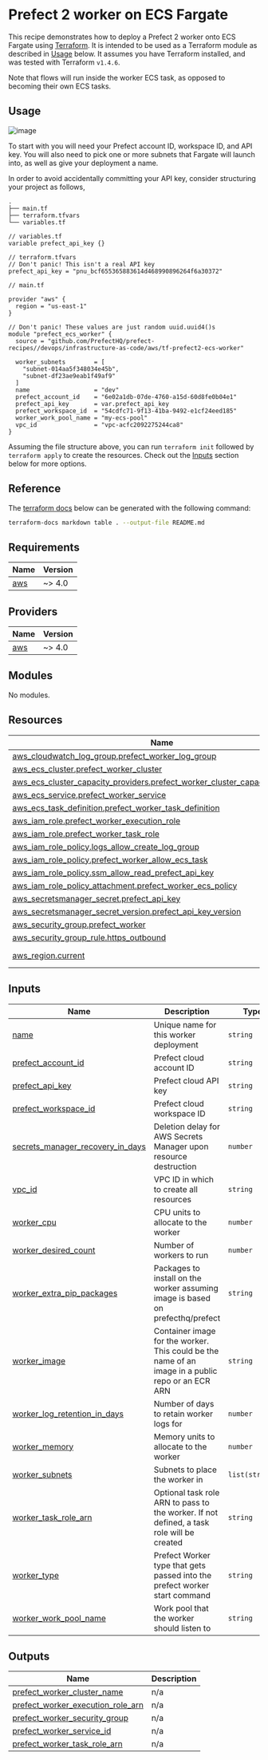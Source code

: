 # Prefect 2 worker on ECS Fargate

This recipe demonstrates how to deploy a Prefect 2 worker onto ECS Fargate using [Terraform](https://www.terraform.io/). It is intended to be used as a Terraform module as described in [Usage](#usage) below. It assumes you have Terraform installed, and was tested with Terraform `v1.4.6`.

Note that flows will run inside the worker ECS task, as opposed to becoming their own ECS tasks.

## Usage

![image](https://github.com/PrefectHQ/prefect-recipes/assets/68969861/d148af90-58dd-4ce2-a160-e23fada6c895)


To start with you will need your Prefect account ID, workspace ID, and API key. You will also need to pick one or more subnets that Fargate will launch into, as well as give your deployment a name.

In order to avoid accidentally committing your API key, consider structuring your project as follows,

```
.
├── main.tf
├── terraform.tfvars
└── variables.tf
```

```hcl
// variables.tf
variable prefect_api_key {}
```

```hcl
// terraform.tfvars
// Don't panic! This isn't a real API key
prefect_api_key = "pnu_bcf655365883614d468990896264f6a30372"
```

```hcl
// main.tf

provider "aws" {
  region = "us-east-1"
}

// Don't panic! These values are just random uuid.uuid4()s
module "prefect_ecs_worker" {
  source = "github.com/PrefectHQ/prefect-recipes//devops/infrastructure-as-code/aws/tf-prefect2-ecs-worker"

  worker_subnets        = [
    "subnet-014aa5f348034e45b",
    "subnet-df23ae9eab1f49af9"
  ]
  name                  = "dev"
  prefect_account_id    = "6e02a1db-07de-4760-a15d-60d8fe0b04e1"
  prefect_api_key       = var.prefect_api_key
  prefect_workspace_id  = "54cdfc71-9f13-41ba-9492-e1cf24eed185"
  worker_work_pool_name = "my-ecs-pool"
  vpc_id                = "vpc-acfc2092275244ca8"
}
```

Assuming the file structure above, you can run `terraform init` followed by `terraform apply` to create the resources. Check out the [Inputs](#inputs) section below for more options.

## Reference

The [terraform docs](https://terraform-docs.io/) below can be generated with the following command:

```sh
terraform-docs markdown table . --output-file README.md
```

<!-- BEGIN_TF_DOCS -->
## Requirements

| Name | Version |
|------|---------|
| <a name="requirement_aws"></a> [aws](#requirement\_aws) | ~> 4.0 |

## Providers

| Name | Version |
|------|---------|
| <a name="provider_aws"></a> [aws](#provider\_aws) | ~> 4.0 |

## Modules

No modules.

## Resources

| Name | Type |
|------|------|
| [aws_cloudwatch_log_group.prefect_worker_log_group](https://registry.terraform.io/providers/hashicorp/aws/latest/docs/resources/cloudwatch_log_group) | resource |
| [aws_ecs_cluster.prefect_worker_cluster](https://registry.terraform.io/providers/hashicorp/aws/latest/docs/resources/ecs_cluster) | resource |
| [aws_ecs_cluster_capacity_providers.prefect_worker_cluster_capacity_providers](https://registry.terraform.io/providers/hashicorp/aws/latest/docs/resources/ecs_cluster_capacity_providers) | resource |
| [aws_ecs_service.prefect_worker_service](https://registry.terraform.io/providers/hashicorp/aws/latest/docs/resources/ecs_service) | resource |
| [aws_ecs_task_definition.prefect_worker_task_definition](https://registry.terraform.io/providers/hashicorp/aws/latest/docs/resources/ecs_task_definition) | resource |
| [aws_iam_role.prefect_worker_execution_role](https://registry.terraform.io/providers/hashicorp/aws/latest/docs/resources/iam_role) | resource |
| [aws_iam_role.prefect_worker_task_role](https://registry.terraform.io/providers/hashicorp/aws/latest/docs/resources/iam_role) | resource |
| [aws_iam_role_policy.logs_allow_create_log_group](https://registry.terraform.io/providers/hashicorp/aws/latest/docs/resources/iam_role_policy) | resource |
| [aws_iam_role_policy.prefect_worker_allow_ecs_task](https://registry.terraform.io/providers/hashicorp/aws/latest/docs/resources/iam_role_policy) | resource |
| [aws_iam_role_policy.ssm_allow_read_prefect_api_key](https://registry.terraform.io/providers/hashicorp/aws/latest/docs/resources/iam_role_policy) | resource |
| [aws_iam_role_policy_attachment.prefect_worker_ecs_policy](https://registry.terraform.io/providers/hashicorp/aws/latest/docs/resources/iam_role_policy_attachment) | resource |
| [aws_secretsmanager_secret.prefect_api_key](https://registry.terraform.io/providers/hashicorp/aws/latest/docs/resources/secretsmanager_secret) | resource |
| [aws_secretsmanager_secret_version.prefect_api_key_version](https://registry.terraform.io/providers/hashicorp/aws/latest/docs/resources/secretsmanager_secret_version) | resource |
| [aws_security_group.prefect_worker](https://registry.terraform.io/providers/hashicorp/aws/latest/docs/resources/security_group) | resource |
| [aws_security_group_rule.https_outbound](https://registry.terraform.io/providers/hashicorp/aws/latest/docs/resources/security_group_rule) | resource |
| [aws_region.current](https://registry.terraform.io/providers/hashicorp/aws/latest/docs/data-sources/region) | data source |

## Inputs

| Name | Description | Type | Default | Required |
|------|-------------|------|---------|:--------:|
| <a name="input_name"></a> [name](#input\_name) | Unique name for this worker deployment | `string` | n/a | yes |
| <a name="input_prefect_account_id"></a> [prefect\_account\_id](#input\_prefect\_account\_id) | Prefect cloud account ID | `string` | n/a | yes |
| <a name="input_prefect_api_key"></a> [prefect\_api\_key](#input\_prefect\_api\_key) | Prefect cloud API key | `string` | n/a | yes |
| <a name="input_prefect_workspace_id"></a> [prefect\_workspace\_id](#input\_prefect\_workspace\_id) | Prefect cloud workspace ID | `string` | n/a | yes |
| <a name="input_secrets_manager_recovery_in_days"></a> [secrets\_manager\_recovery\_in\_days](#input\_secrets\_manager\_recovery\_in\_days) | Deletion delay for AWS Secrets Manager upon resource destruction | `number` | `30` | no |
| <a name="input_vpc_id"></a> [vpc\_id](#input\_vpc\_id) | VPC ID in which to create all resources | `string` | n/a | yes |
| <a name="input_worker_cpu"></a> [worker\_cpu](#input\_worker\_cpu) | CPU units to allocate to the worker | `number` | `1024` | no |
| <a name="input_worker_desired_count"></a> [worker\_desired\_count](#input\_worker\_desired\_count) | Number of workers to run | `number` | `1` | no |
| <a name="input_worker_extra_pip_packages"></a> [worker\_extra\_pip\_packages](#input\_worker\_extra\_pip\_packages) | Packages to install on the worker assuming image is based on prefecthq/prefect | `string` | `"prefect-aws s3fs"` | no |
| <a name="input_worker_image"></a> [worker\_image](#input\_worker\_image) | Container image for the worker. This could be the name of an image in a public repo or an ECR ARN | `string` | `"prefecthq/prefect:2-python3.10"` | no |
| <a name="input_worker_log_retention_in_days"></a> [worker\_log\_retention\_in\_days](#input\_worker\_log\_retention\_in\_days) | Number of days to retain worker logs for | `number` | `30` | no |
| <a name="input_worker_memory"></a> [worker\_memory](#input\_worker\_memory) | Memory units to allocate to the worker | `number` | `2048` | no |
| <a name="input_worker_subnets"></a> [worker\_subnets](#input\_worker\_subnets) | Subnets to place the worker in | `list(string)` | n/a | yes |
| <a name="input_worker_task_role_arn"></a> [worker\_task\_role\_arn](#input\_worker\_task\_role\_arn) | Optional task role ARN to pass to the worker. If not defined, a task role will be created | `string` | `null` | no |
| <a name="input_worker_type"></a> [worker\_type](#input\_worker\_type) | Prefect Worker type that gets passed into the prefect worker start command | `string` | `"ecs"` | no |
| <a name="input_worker_work_pool_name"></a> [worker\_work\_pool\_name](#input\_worker\_work\_pool\_name) | Work pool that the worker should listen to | `string` | n/a | yes |

## Outputs

| Name | Description |
|------|-------------|
| <a name="output_prefect_worker_cluster_name"></a> [prefect\_worker\_cluster\_name](#output\_prefect\_worker\_cluster\_name) | n/a |
| <a name="output_prefect_worker_execution_role_arn"></a> [prefect\_worker\_execution\_role\_arn](#output\_prefect\_worker\_execution\_role\_arn) | n/a |
| <a name="output_prefect_worker_security_group"></a> [prefect\_worker\_security\_group](#output\_prefect\_worker\_security\_group) | n/a |
| <a name="output_prefect_worker_service_id"></a> [prefect\_worker\_service\_id](#output\_prefect\_worker\_service\_id) | n/a |
| <a name="output_prefect_worker_task_role_arn"></a> [prefect\_worker\_task\_role\_arn](#output\_prefect\_worker\_task\_role\_arn) | n/a |
<!-- END_TF_DOCS -->
